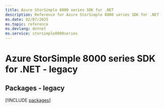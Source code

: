 ```yaml
---
title: Azure StorSimple 8000 series SDK for .NET
description: Reference for Azure StorSimple 8000 series SDK for .NET
ms.date: 02/07/2025
ms.topic: reference
ms.devlang: dotnet
ms.service: storsimple8000series
---
```

# Azure StorSimple 8000 series SDK for .NET - legacy
## Packages - legacy
[!INCLUDE [packages](storsimple-8000-series-index.md)]